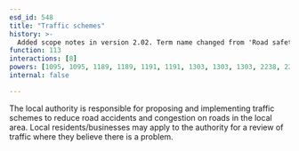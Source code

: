 ```yaml
---
esd_id: 548
title: "Traffic schemes"
history: >-
  Added scope notes in version 2.02. Term name changed from 'Road safety - traffic schemes' to 'Roads - safety - traffic schemes' in version 3.00. Name changed to 'Traffic schemes' in version 4.00.
function: 113
interactions: [8]
powers: [1095, 1095, 1189, 1189, 1191, 1191, 1303, 1303, 1303, 2238, 2238, 2495, 2495, 2496, 2496, 2497, 2497, 2502, 2502, 2503, 2503, 2504, 2504, 2505, 2505, 2506, 2506, 2507, 2507, 3131, 3131, 3131, 3131]
internal: false

---
```


The local authority is responsible for proposing and implementing traffic schemes to reduce road accidents and congestion on roads in the local area.  Local residents/businesses may apply to the authority for a review of traffic where they believe there is a problem.


